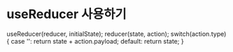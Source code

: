 # useReducer 사용하기

useReducer(reducer, initialState);
reducer(state, action);
switch(action.type){
    case '':
     return state + action.payload;
    default:
     return state;
}